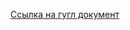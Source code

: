 [Ссылка на гугл документ](https://docs.google.com/spreadsheets/d/1hH_z-2sYJooCqBD-LdegNVhbN6r9RbmZOfg2IEAK5WY/edit?usp=sharing)
